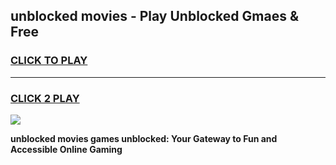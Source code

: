 
## unblocked movies - Play Unblocked Gmaes & Free
<h3>
<a href="https://news.freeplayer.one?title=unblocked_movies&ref=16F">CLICK TO PLAY</a></h3>
<hr>

<h3>
<a href="https://news.freeplayer.one?title=unblocked_movies&ref=16F">CLICK 2 PLAY</a>
  
</h3>

<a href="https://news.freeplayer.one?title=unblocked_movies&ref=16F/"><img src="https://clearcache.store/games.png"></a>


**unblocked movies games unblocked: Your Gateway to Fun and Accessible Online Gaming**
